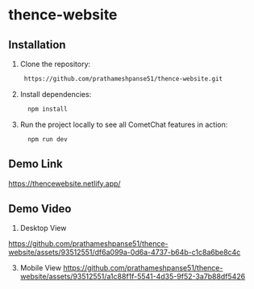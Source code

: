 # thence-website

 ## Installation
1. Clone the repository:
    ```sh
     https://github.com/prathameshpanse51/thence-website.git
    ```
2. Install dependencies:
    ```sh
      npm install
    ```
3. Run the project locally to see all CometChat features in action:
    ```
      npm run dev
    ```

 ## Demo Link
 https://thencewebsite.netlify.app/

  ## Demo Video
1. Desktop View
   
https://github.com/prathameshpanse51/thence-website/assets/93512551/df6a099a-0d6a-4737-b64b-c1c8a6be8c4c

3. Mobile View
https://github.com/prathameshpanse51/thence-website/assets/93512551/a1c88f1f-5541-4d35-9f52-3a7b88df5426
